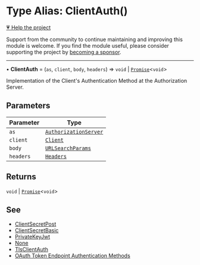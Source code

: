 # Type Alias: ClientAuth()

[💗 Help the project](https://github.com/sponsors/panva)

Support from the community to continue maintaining and improving this module is welcome. If you find the module useful, please consider supporting the project by [becoming a sponsor](https://github.com/sponsors/panva).

***

• **ClientAuth** = (`as`, `client`, `body`, `headers`) => `void` \| [`Promise`](https://developer.mozilla.org/docs/Web/JavaScript/Reference/Global_Objects/Promise)\<`void`\>

Implementation of the Client's Authentication Method at the Authorization Server.

## Parameters

| Parameter | Type |
| ------ | ------ |
| `as` | [`AuthorizationServer`](../interfaces/AuthorizationServer.md) |
| `client` | [`Client`](../interfaces/Client.md) |
| `body` | [`URLSearchParams`](https://developer.mozilla.org/docs/Web/API/URLSearchParams) |
| `headers` | [`Headers`](https://developer.mozilla.org/docs/Web/API/Headers) |

## Returns

`void` \| [`Promise`](https://developer.mozilla.org/docs/Web/JavaScript/Reference/Global_Objects/Promise)\<`void`\>

## See

 - [ClientSecretPost](../functions/ClientSecretPost.md)
 - [ClientSecretBasic](../functions/ClientSecretBasic.md)
 - [PrivateKeyJwt](../functions/PrivateKeyJwt.md)
 - [None](../functions/None.md)
 - [TlsClientAuth](../functions/TlsClientAuth.md)
 - [OAuth Token Endpoint Authentication Methods](https://www.iana.org/assignments/oauth-parameters/oauth-parameters.xhtml#token-endpoint-auth-method)
